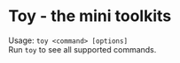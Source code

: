 # Toy - the mini toolkits

Usage: `toy <command> [options]`  
Run `toy` to see all supported commands.